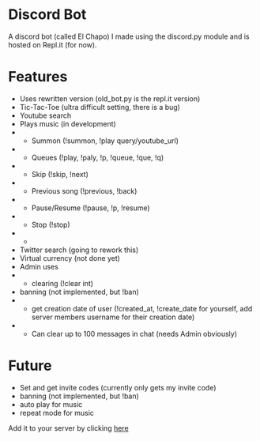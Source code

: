 # Discord Bot
A discord bot (called El Chapo) I made using the discord.py module and is hosted on Repl.it (for now).

# Features

- Uses rewritten version (old_bot.py is the repl.it version)
- Tic-Tac-Toe (ultra difficult setting, there is a bug)
- Youtube search
- Plays music (in development)
- - Summon (!summon, !play query/youtube_url)
- - Queues (!play, !paly, !p, !queue, !que, !q)
- - Skip (!skip, !next)
- - Previous song (!previous, !back)
- - Pause/Resume (!pause, !p, !resume)
- - Stop (!stop)
- - 
- Twitter search (going to rework this)
- Virtual currency (not done yet)
- Admin uses
- - clearing (!clear int)
- banning (not implemented, but !ban)
- - get creation date of user (!created_at, !create_date for yourself, add server members username for their creation date)
- - Can clear up to 100 messages in chat (needs Admin obviously)

# Future
- Set and get invite codes (currently only gets my invite code)
- banning (not implemented, but !ban)
- auto play for music
- repeat mode for music

Add it to your server by clicking [here](https://discordapp.com/oauth2/authorize?&client_id=282274755426385921&scope=bot&permissions=8)
